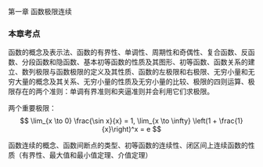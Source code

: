 第一章 函数极限连续

### 本章考点
函数的概念及表示法、函数的有界性、单调性、周期性和奇偶性、复合函数、反函数、分段函数和隐函数、基本初等函数的性质及其图形、初等函数、函数关系的建立、数列极限与函数极限的定义及其性质、函数的左极限和右极限、无穷小量和无穷大量的概念及其关系、无穷小量的性质及无穷小量的比较、极限的四则运算、极限存在的两个准则：单调有界准则和夹逼准则并会利用它们求极限。

两个重要极限：
$$
\lim_{x \to 0} \frac{\sin x}{x} = 1, \lim_{x \to \infty} \left(1 + \frac{1}{x}\right)^x = e
$$

函数连续的概念、函数间断点的类型、初等函数的连续性、闭区间上连续函数的性质（有界性、最大值和最小值定理、介值定理）
